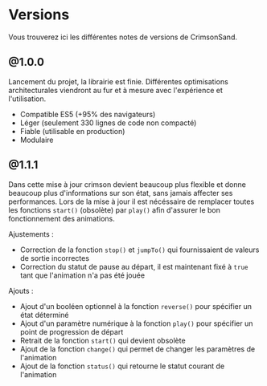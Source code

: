 # Versions

Vous trouverez ici les différentes notes de versions de CrimsonSand.

## @1.0.0

Lancement du projet, la librairie est finie. Différentes optimisations architecturales viendront au fur et à mesure avec l'expérience et l'utilisation.

- Compatible ES5 (+95% des navigateurs)
- Léger (seulement 330 lignes de code non compacté)
- Fiable (utilisable en production)
- Modulaire

## @1.1.1

Dans cette mise à jour crimson devient beaucoup plus flexible et donne beaucoup plus d'informations sur son état, sans jamais affecter ses performances.
Lors de la mise à jour il est nécéssaire de remplacer toutes les fonctions `start()` (obsolète) par `play()` afin d'assurer le bon fonctionnement des animations.

Ajustements :

- Correction de la fonction `stop()` et `jumpTo()` qui fournissaient de valeurs de sortie incorrectes
- Correction du statut de pause au départ, il est maintenant fixé à `true` tant que l'animation n'a pas été jouée

Ajouts :

- Ajout d'un booléen optionnel à la fonction `reverse()` pour spécifier un état déterminé
- Ajout d'un paramètre numérique à la fonction `play()` pour spécifier un point de progression de départ
- Retrait de la fonction `start()` qui devient obsolète
- Ajout de la fonction `change()` qui permet de changer les paramètres de l'animation
- Ajout de la fonction `status()` qui retourne le statut courant de l'animation